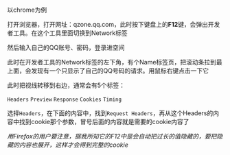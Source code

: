 # 

以chrome为例

打开浏览器，打开网址：qzone.qq.com，此时按下键盘上的**F12**键，会弹出开发者工具。在这个工具里面切换到Network标签

然后输入自己的QQ账号、密码，登录进空间

此时在开发者工具的Network标签的左下角，有个Name标签页，把滚动条拉到最上面，会发现有一个只显示了自己的QQ号码的请求。用鼠标右键点击一下它

此时把视线转移到右边，通常会有5个标签：

`Headers` `Preview` `Response` `Cookies` `Timing`

选择`Headers`，在下面的内容中，找到`Request Headers`，再从这个Headers的内容中找到cookie那个参数，冒号后面的内容就是需要的cookie内容了


*用Firefox的用户要注意，据我所知它的F12中是会自动把过长的值隐藏的，要把隐藏的内容也展开，这样才会得到完整的cookie*
